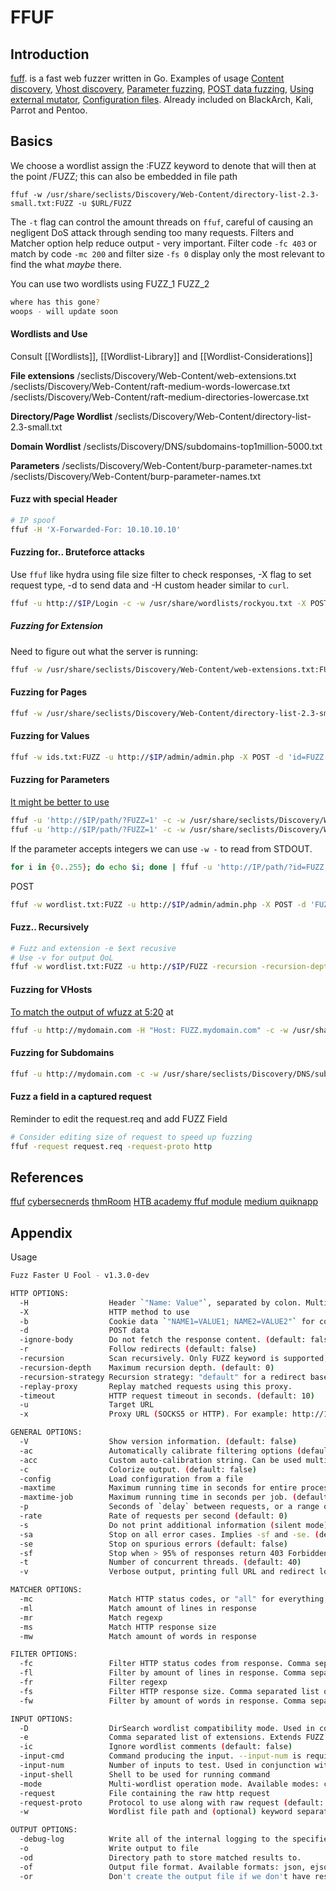 # FFUF

## Introduction 

[fuff](https://github.com/ffuf/ffuf). is a fast web fuzzer written in Go. Examples of usage [Content discovery](https://github.com/ffuf/ffuf#typical-directory-discovery), [Vhost discovery](https://github.com/ffuf/ffuf#virtual-host-discovery-without-dns-records), [Parameter fuzzing](https://github.com/ffuf/ffuf#get-parameter-fuzzing), [POST data fuzzing](https://github.com/ffuf/ffuf#post-data-fuzzing), [Using external mutator](https://github.com/ffuf/ffuf#using-external-mutator-to-produce-test-cases), [Configuration files](https://github.com/ffuf/ffuf#configuration-files). Already included on BlackArch, Kali, Parrot and Pentoo.

## Basics

We choose a wordlist assign the :FUZZ keyword to denote that will then at the point /FUZZ; this can also be embedded in file path
```
ffuf -w /usr/share/seclists/Discovery/Web-Content/directory-list-2.3-small.txt:FUZZ -u $URL/FUZZ
```
The `-t` flag can control the amount threads on `ffuf`, careful of causing an negligent DoS attack through sending too many requests. Filters and Matcher option help reduce output - very important. Filter code `-fc 403` or match by code  `-mc 200` and filter size `-fs 0` display only the most relevant to find the what *maybe* there.

You can use two wordlists using FUZZ_1 FUZZ_2
```bash
where has this gone?
woops - will update soon
```

#### Wordlists and Use

Consult [[Wordlists]], [[Wordlist-Library]] and [[Wordlist-Considerations]]

**File extensions**
/seclists/Discovery/Web-Content/web-extensions.txt
/seclists/Discovery/Web-Content/raft-medium-words-lowercase.txt
/seclists/Discovery/Web-Content/raft-medium-directories-lowercase.txt

**Directory/Page Wordlist**
/seclists/Discovery/Web-Content/directory-list-2.3-small.txt

**Domain Wordlist**
/seclists/Discovery/DNS/subdomains-top1million-5000.txt

**Parameters**
/seclists/Discovery/Web-Content/burp-parameter-names.txt
/seclists/Discovery/Web-Content/burp-parameter-names.txt

#### Fuzz with special Header

```bash
# IP spoof
ffuf -H 'X-Forwarded-For: 10.10.10.10'
```

#### Fuzzing for.. Bruteforce attacks

Use `ffuf` like hydra using file size filter to check responses, -X flag to set request type, -d  to send data and -H custom header similar to `curl`.
```bash
ffuf -u http://$IP/Login -c -w /usr/share/wordlists/rockyou.txt -X POST -d 'username=admin&password=FUZZ&submit=Submit' -fs 1435 -H 'Content-Type: application/x-www-form-urlencoded'
```

##### Fuzzing for Extension

Need to figure out what the server is running:
```bash
ffuf -w /usr/share/seclists/Discovery/Web-Content/web-extensions.txt:FUZZ -u http://$IP/index.FUZZ 
```

#### Fuzzing for Pages

```bash
ffuf -w /usr/share/seclists/Discovery/Web-Content/directory-list-2.3-small.txt:FUZZ -u http://$IP/blog/FUZZ.php
```

#### Fuzzing for Values

```bash
ffuf -w ids.txt:FUZZ -u http://$IP/admin/admin.php -X POST -d 'id=FUZZ' -H 'Content-Type: application/x-www-form-urlencoded' -fs $xxx
```

#### Fuzzing for Parameters

[It might be better to use](https://github.com/nsonaniya2010/SubDomainizer)
```bash
ffuf -u 'http://$IP/path/?FUZZ=1' -c -w /usr/share/seclists/Discovery/Web-Content/burp-parameter-names.txt -fw 39  
ffuf -u 'http://$IP/path/?FUZZ=1' -c -w /usr/share/seclists/Discovery/Web-Content/raft-medium-words-lowercase.txt -fw 39
```
If the parameter accepts integers we can use `-w -` to read from STDOUT.
```bash
for i in {0..255}; do echo $i; done | ffuf -u 'http://IP/path/?id=FUZZ' -c -w -mc all -fw 33
```
POST
```bash
ffuf -w wordlist.txt:FUZZ -u http://$IP/admin/admin.php -X POST -d 'FUZZ=key' -H 'Content-Type: application/x-www-form-urlencoded' -fs $xxx
```

#### Fuzz.. Recursively

```bash
# Fuzz and extension -e $ext recusive
# Use -v for output QoL 
ffuf -w wordlist.txt:FUZZ -u http://$IP/FUZZ -recursion -recursion-depth 1 -e .php -v
```

#### Fuzzing for VHosts

[To match the output of wfuzz at 5:20](https://www.youtube.com/watch?v=U-2nI6wSPOE&t=46s) at  
```bash
ffuf -u http://mydomain.com -H "Host: FUZZ.mydomain.com" -c -w /usr/share/seclists/Discovery/DNS/subdomains-top1million-5000.txt:FUZZ  -fl $checkToFilter --mc all
```

#### Fuzzing for Subdomains
```bash
ffuf -u http://mydomain.com -c -w /usr/share/seclists/Discovery/DNS/subdomains-top1million-5000.txt -H 'Host: FUZZ.mydomain.com' -fs 0
```

#### Fuzz a field in a captured request 

Reminder to edit the request.req and add FUZZ Field
```bash
# Consider editing size of request to speed up fuzzing
ffuf -request request.req -request-proto http
```



## References

[ffuf](https://github.com/ffuf/ffuf)
[cybersecnerds](https://cybersecnerds.com/ffuf-everything-you-need-to-know/)
[thmRoom](https://tryhackme.com/room/ffuf)
[HTB academy ffuf module](https://academy.hackthebox.com/modules)
[medium quiknapp](https://medium.com/quiknapp/fuzz-faster-with-ffuf-c18c031fc480)

## Appendix 

Usage
```bash
Fuzz Faster U Fool - v1.3.0-dev

HTTP OPTIONS:
  -H                  Header `"Name: Value"`, separated by colon. Multiple -H flags are accepted.
  -X                  HTTP method to use
  -b                  Cookie data `"NAME1=VALUE1; NAME2=VALUE2"` for copy as curl functionality.
  -d                  POST data
  -ignore-body        Do not fetch the response content. (default: false)
  -r                  Follow redirects (default: false)
  -recursion          Scan recursively. Only FUZZ keyword is supported, and URL (-u) has to end in it. (default: false)
  -recursion-depth    Maximum recursion depth. (default: 0)
  -recursion-strategy Recursion strategy: "default" for a redirect based, and "greedy" to recurse on all matches (default: default)
  -replay-proxy       Replay matched requests using this proxy.
  -timeout            HTTP request timeout in seconds. (default: 10)
  -u                  Target URL
  -x                  Proxy URL (SOCKS5 or HTTP). For example: http://127.0.0.1:8080 or socks5://127.0.0.1:8080

GENERAL OPTIONS:
  -V                  Show version information. (default: false)
  -ac                 Automatically calibrate filtering options (default: false)
  -acc                Custom auto-calibration string. Can be used multiple times. Implies -ac
  -c                  Colorize output. (default: false)
  -config             Load configuration from a file
  -maxtime            Maximum running time in seconds for entire process. (default: 0)
  -maxtime-job        Maximum running time in seconds per job. (default: 0)
  -p                  Seconds of `delay` between requests, or a range of random delay. For example "0.1" or "0.1-2.0"
  -rate               Rate of requests per second (default: 0)
  -s                  Do not print additional information (silent mode) (default: false)
  -sa                 Stop on all error cases. Implies -sf and -se. (default: false)
  -se                 Stop on spurious errors (default: false)
  -sf                 Stop when > 95% of responses return 403 Forbidden (default: false)
  -t                  Number of concurrent threads. (default: 40)
  -v                  Verbose output, printing full URL and redirect location (if any) with the results. (default: false)

MATCHER OPTIONS:
  -mc                 Match HTTP status codes, or "all" for everything. (default: 200,204,301,302,307,401,403,405)
  -ml                 Match amount of lines in response
  -mr                 Match regexp
  -ms                 Match HTTP response size
  -mw                 Match amount of words in response

FILTER OPTIONS:
  -fc                 Filter HTTP status codes from response. Comma separated list of codes and ranges
  -fl                 Filter by amount of lines in response. Comma separated list of line counts and ranges
  -fr                 Filter regexp
  -fs                 Filter HTTP response size. Comma separated list of sizes and ranges
  -fw                 Filter by amount of words in response. Comma separated list of word counts and ranges

INPUT OPTIONS:
  -D                  DirSearch wordlist compatibility mode. Used in conjunction with -e flag. (default: false)
  -e                  Comma separated list of extensions. Extends FUZZ keyword.
  -ic                 Ignore wordlist comments (default: false)
  -input-cmd          Command producing the input. --input-num is required when using this input method. Overrides -w.
  -input-num          Number of inputs to test. Used in conjunction with --input-cmd. (default: 100)
  -input-shell        Shell to be used for running command
  -mode               Multi-wordlist operation mode. Available modes: clusterbomb, pitchfork (default: clusterbomb)
  -request            File containing the raw http request
  -request-proto      Protocol to use along with raw request (default: https)
  -w                  Wordlist file path and (optional) keyword separated by colon. eg. '/path/to/wordlist:KEYWORD'

OUTPUT OPTIONS:
  -debug-log          Write all of the internal logging to the specified file.
  -o                  Write output to file
  -od                 Directory path to store matched results to.
  -of                 Output file format. Available formats: json, ejson, html, md, csv, ecsv (or, 'all' for all formats) (default: json)
  -or                 Don't create the output file if we don't have results (default: false)
```
